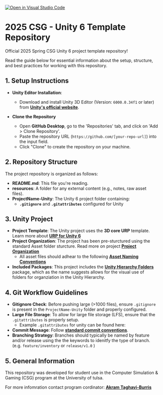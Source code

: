 [![Open in Visual Studio Code](https://classroom.github.com/assets/open-in-vscode-2e0aaae1b6195c2367325f4f02e2d04e9abb55f0b24a779b69b11b9e10269abc.svg)](https://classroom.github.com/online_ide?assignment_repo_id=18113415&assignment_repo_type=AssignmentRepo)
# 2025 CSG - Unity 6 Template Repository
Official 2025 Spring CSG Unity 6 project template repository! 

Read the guide below for essential information about the setup, structure, and best practices for working with this repository.

## **1. Setup Instructions**
- **Unity Editor Installation**: 
  - Download and install Unity 3D Editor (Version: `6000.0.34f1` or later) from [**Unity's official website**](https://unity.com/releases/editor/archive).
  
- **Clone the Repository**
   - Open **GitHub Desktop**, go to the 'Repositories' tab, and click on 'Add > Clone Repository'.
   - Paste the repository URL (`https://github.com/[your-repo-url]`) into the input field.
   - Click "Clone" to create the repository on your machine.

## **2. Repository Structure**
The project repository is organized as follows:
- **README.md**: This file you're reading.
- **resources**: A folder for any external content (e.g., notes, raw asset files).
- **ProjectName-Unity**: The Unity 6 project folder containing:
  - **`.gitignore`** and **`.gitattributes`** configured for Unity

## **3. Unity Project**    
- **Project Template**: The Unity project uses the **3D core URP** template. Learn more about [**URP for Unity 6**](https://unity.com/resources/introduction-to-urp-advanced-creators-unity-6)
- **Project Organization**: The project has been pre-sturctured using the standard Asset folder sturcture. Read more on project [**Project Organization**](https://getcreativetoday.com/GCT-Unity/unity-project-setup/project-organization)
    - All asset files should adhear to the following [**Asset Naming Conventions**](https://getcreativetoday.com/GCT-Unity/project-management/asset-naming)
- **Included Packages**: This project includes the [**Unity Hierarchy Folders**](ttps://github.com/xsduan/unity-hierarchy-folders) package, which as the name suggests allows for the visual use of folders for organziation in the Unity Hierarchy. 

## **4. Git Workflow Guidelines**
- **Gitignore Check**: Before pushing large (>1000 files), ensure `.gitignore` is present in the `ProjectName-Unity` folder and properly configured.
- **Large File Storage**: To allow for large file storage (LFS), ensure that the `.gitattributes` is properly setup.
   - Example `.gitattributes` for unity can be found here: []()
- **Commit Message**: Follow [**standard commit conventions**]().   
- **Branching Strategy**: Branches should typically be named by feature and/or release using the the keywords to idenitfy the type of branch. (e.g. `feature/inventory` or `release/v1.0` )

## **5. General Information**
This repository was developed for student use in the Computer Simulation & Gaming (CSG) program at the University of tulsa. 

For more  infomration contact program cordinator: [**Akram Taghavi-Burris**](akram-burris@utulsa.edu)


